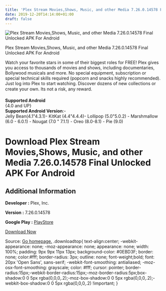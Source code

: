 ```yaml
---
title: 'Plex Stream Movies,Shows, Music, and other Media 7.26.0.14578 Final Unlocked APK For Android'
date: 2019-12-20T14:14:00+01:00
draft: false
---
```


![Plex Stream Movies,Shows, Music, and other Media 7.26.0.14578 Final Unlocked APK For Android](https://i1.wp.com/apkhome.net/wp-content/uploads/2019/12/Plex-Stream-MoviesShows-Music-and-other-Media-7.26.0.14578-Final-Unlocked.png "Plex Stream Movies,Shows, Music, and other Media 7.26.0.14578 Final Unlocked APK For Android")

  

Plex Stream Movies,Shows, Music, and other Media 7.26.0.14578 Final Unlocked APK For Android

Watch your favorite stars in some of their biggest roles for FREE! Plex gives you access to thousands of movies and shows, including documentaries, Bollywood musicals and more. No special equipment, subscription or special technical skills required (popcorn and snacks highly recommended). Just log into Plex to start watching. Discover dozens of new collections or create your own. Its not a risk, any reward.

**Supported Android**  
{4.0 and UP}  
**Supported Android Version**:-  
Jelly Bean(4.1"4.3.1)- KitKat (4.4"4.4.4)- Lollipop (5.0"5.0.2) - Marshmallow (6.0 - 6.0.1) - Nougat (7.0 " 7.1.1) - Oreo (8.0-8.1) - Pie (9.0)

Download Plex Stream Movies,Shows, Music, and other Media 7.26.0.14578 Final Unlocked APK For Android
=====================================================================================================

Additional Information
----------------------

**Developer :** Plex, Inc.

**Version :** 7.26.0.14578

**Google Play :** [PlayStore](https://play.google.com/store/apps/details?id=com.plexapp.android)

  

[Download Now](https://store4app.co/post/plex-stream-movies-shows-music-and-other-media-7-26-0-14578-final-unlocked-apk-for-android_1576781780)

  
Source: [Go homepage.](https://store4app.co/post/plex-stream-movies-shows-music-and-other-media-7-26-0-14578-final-unlocked-apk-for-android_1576781780) .downloadtop{ text-align:center; -webkit-appearance: none; -moz-appearance: none; appearance: none; width: 100%; padding: 9px 9px 11px 13px; background-color: #0EBD3F; border: none; color:#fff; border-radius: 3px; outline: none; font-weight;bold; font: 20px 'Open Sans', sans-serif; -webkit-font-smoothing: antialiased; -moz-osx-font-smoothing: grayscale; color: #fff; cursor: pointer; border-radius:15px;-webkit-border-radius:15px;-moz-border-radius:5px;box-shadow:0 0 5px rgba(0,0,0,.2);-moz-box-shadow:0 0 5px rgba(0,0,0,.2);-webkit-box-shadow:0 0 5px rgba(0,0,0,.2) !important; }